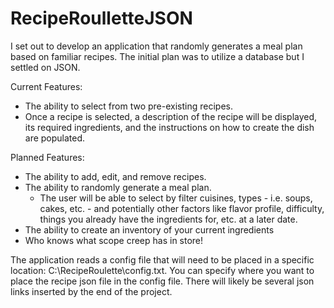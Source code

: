 # RecipeRoulletteJSON

I set out to develop an application that randomly generates a meal plan based on familiar recipes. The initial plan was to utilize a database but I settled on JSON.

Current Features:
  - The ability to select from two pre-existing recipes.
  - Once a recipe is selected, a description of the recipe will be displayed, its required ingredients, and the instructions on how to create the dish are populated.

Planned Features:
  - The ability to add, edit, and remove recipes.
  - The ability to randomly generate a meal plan.
      - The user will be able to select by filter cuisines, types - i.e. soups, cakes, etc. - and potentially other factors like flavor profile, difficulty, things you already have the ingredients for, etc. at a later date.
  - The ability to create an inventory of your current ingredients 
  - Who knows what scope creep has in store!

The application reads a config file that will need to be placed in a specific location: C:\RecipeRoulette\config.txt. You can specify where you want to place the recipe json file in the config file. There will likely be several json links inserted by the end of the project.
